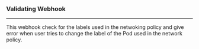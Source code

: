### Validating Webhook
---

This webhook check for the labels used in the netwoking policy and give error when user tries to change the label of the Pod used in the network policy.